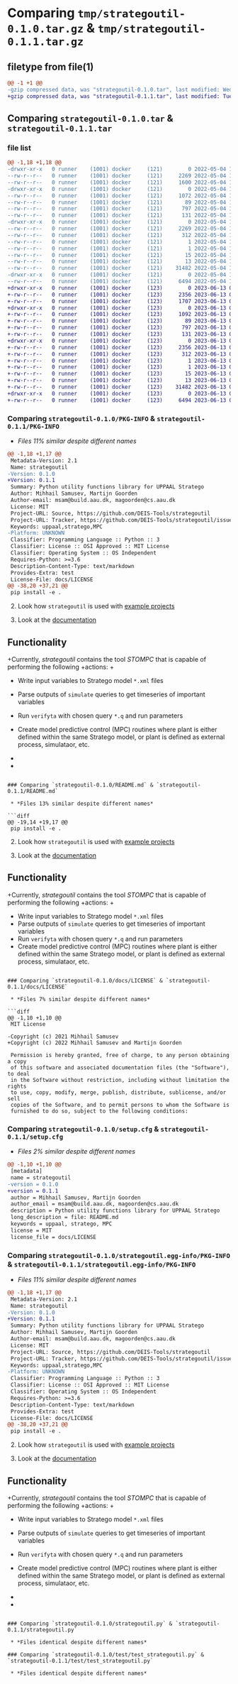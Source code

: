 # Comparing `tmp/strategoutil-0.1.0.tar.gz` & `tmp/strategoutil-0.1.1.tar.gz`

## filetype from file(1)

```diff
@@ -1 +1 @@
-gzip compressed data, was "strategoutil-0.1.0.tar", last modified: Wed May  4 13:29:29 2022, max compression
+gzip compressed data, was "strategoutil-0.1.1.tar", last modified: Tue Jun 13 07:36:46 2023, max compression
```

## Comparing `strategoutil-0.1.0.tar` & `strategoutil-0.1.1.tar`

### file list

```diff
@@ -1,18 +1,18 @@
-drwxr-xr-x   0 runner    (1001) docker     (121)        0 2022-05-04 13:29:29.790387 strategoutil-0.1.0/
--rw-r--r--   0 runner    (1001) docker     (121)     2269 2022-05-04 13:29:29.790387 strategoutil-0.1.0/PKG-INFO
--rw-r--r--   0 runner    (1001) docker     (121)     1600 2022-05-04 13:29:18.000000 strategoutil-0.1.0/README.md
-drwxr-xr-x   0 runner    (1001) docker     (121)        0 2022-05-04 13:29:29.786387 strategoutil-0.1.0/docs/
--rw-r--r--   0 runner    (1001) docker     (121)     1072 2022-05-04 13:29:18.000000 strategoutil-0.1.0/docs/LICENSE
--rw-r--r--   0 runner    (1001) docker     (121)       89 2022-05-04 13:29:18.000000 strategoutil-0.1.0/pyproject.toml
--rw-r--r--   0 runner    (1001) docker     (121)      797 2022-05-04 13:29:29.790387 strategoutil-0.1.0/setup.cfg
--rw-r--r--   0 runner    (1001) docker     (121)      131 2022-05-04 13:29:18.000000 strategoutil-0.1.0/setup.py
-drwxr-xr-x   0 runner    (1001) docker     (121)        0 2022-05-04 13:29:29.786387 strategoutil-0.1.0/strategoutil.egg-info/
--rw-r--r--   0 runner    (1001) docker     (121)     2269 2022-05-04 13:29:29.000000 strategoutil-0.1.0/strategoutil.egg-info/PKG-INFO
--rw-r--r--   0 runner    (1001) docker     (121)      312 2022-05-04 13:29:29.000000 strategoutil-0.1.0/strategoutil.egg-info/SOURCES.txt
--rw-r--r--   0 runner    (1001) docker     (121)        1 2022-05-04 13:29:29.000000 strategoutil-0.1.0/strategoutil.egg-info/dependency_links.txt
--rw-r--r--   0 runner    (1001) docker     (121)        1 2022-05-04 13:29:27.000000 strategoutil-0.1.0/strategoutil.egg-info/not-zip-safe
--rw-r--r--   0 runner    (1001) docker     (121)       15 2022-05-04 13:29:29.000000 strategoutil-0.1.0/strategoutil.egg-info/requires.txt
--rw-r--r--   0 runner    (1001) docker     (121)       13 2022-05-04 13:29:29.000000 strategoutil-0.1.0/strategoutil.egg-info/top_level.txt
--rw-r--r--   0 runner    (1001) docker     (121)    31482 2022-05-04 13:29:18.000000 strategoutil-0.1.0/strategoutil.py
-drwxr-xr-x   0 runner    (1001) docker     (121)        0 2022-05-04 13:29:29.790387 strategoutil-0.1.0/test/
--rw-r--r--   0 runner    (1001) docker     (121)     6494 2022-05-04 13:29:18.000000 strategoutil-0.1.0/test/test_strategoutil.py
+drwxr-xr-x   0 runner    (1001) docker     (123)        0 2023-06-13 07:36:46.532472 strategoutil-0.1.1/
+-rw-r--r--   0 runner    (1001) docker     (123)     2356 2023-06-13 07:36:46.532472 strategoutil-0.1.1/PKG-INFO
+-rw-r--r--   0 runner    (1001) docker     (123)     1707 2023-06-13 07:36:37.000000 strategoutil-0.1.1/README.md
+drwxr-xr-x   0 runner    (1001) docker     (123)        0 2023-06-13 07:36:46.532472 strategoutil-0.1.1/docs/
+-rw-r--r--   0 runner    (1001) docker     (123)     1092 2023-06-13 07:36:37.000000 strategoutil-0.1.1/docs/LICENSE
+-rw-r--r--   0 runner    (1001) docker     (123)       89 2023-06-13 07:36:37.000000 strategoutil-0.1.1/pyproject.toml
+-rw-r--r--   0 runner    (1001) docker     (123)      797 2023-06-13 07:36:46.532472 strategoutil-0.1.1/setup.cfg
+-rw-r--r--   0 runner    (1001) docker     (123)      131 2023-06-13 07:36:37.000000 strategoutil-0.1.1/setup.py
+drwxr-xr-x   0 runner    (1001) docker     (123)        0 2023-06-13 07:36:46.532472 strategoutil-0.1.1/strategoutil.egg-info/
+-rw-r--r--   0 runner    (1001) docker     (123)     2356 2023-06-13 07:36:46.000000 strategoutil-0.1.1/strategoutil.egg-info/PKG-INFO
+-rw-r--r--   0 runner    (1001) docker     (123)      312 2023-06-13 07:36:46.000000 strategoutil-0.1.1/strategoutil.egg-info/SOURCES.txt
+-rw-r--r--   0 runner    (1001) docker     (123)        1 2023-06-13 07:36:46.000000 strategoutil-0.1.1/strategoutil.egg-info/dependency_links.txt
+-rw-r--r--   0 runner    (1001) docker     (123)        1 2023-06-13 07:36:46.000000 strategoutil-0.1.1/strategoutil.egg-info/not-zip-safe
+-rw-r--r--   0 runner    (1001) docker     (123)       15 2023-06-13 07:36:46.000000 strategoutil-0.1.1/strategoutil.egg-info/requires.txt
+-rw-r--r--   0 runner    (1001) docker     (123)       13 2023-06-13 07:36:46.000000 strategoutil-0.1.1/strategoutil.egg-info/top_level.txt
+-rw-r--r--   0 runner    (1001) docker     (123)    31482 2023-06-13 07:36:37.000000 strategoutil-0.1.1/strategoutil.py
+drwxr-xr-x   0 runner    (1001) docker     (123)        0 2023-06-13 07:36:46.532472 strategoutil-0.1.1/test/
+-rw-r--r--   0 runner    (1001) docker     (123)     6494 2023-06-13 07:36:37.000000 strategoutil-0.1.1/test/test_strategoutil.py
```

### Comparing `strategoutil-0.1.0/PKG-INFO` & `strategoutil-0.1.1/PKG-INFO`

 * *Files 11% similar despite different names*

```diff
@@ -1,18 +1,17 @@
 Metadata-Version: 2.1
 Name: strategoutil
-Version: 0.1.0
+Version: 0.1.1
 Summary: Python utility functions library for UPPAAL Stratego
 Author: Mihhail Samusev, Martijn Goorden
 Author-email: msam@build.aau.dk, magoorden@cs.aau.dk
 License: MIT
 Project-URL: Source, https://github.com/DEIS-Tools/strategoutil
 Project-URL: Tracker, https://github.com/DEIS-Tools/strategoutil/issues
 Keywords: uppaal,stratego,MPC
-Platform: UNKNOWN
 Classifier: Programming Language :: Python :: 3
 Classifier: License :: OSI Approved :: MIT License
 Classifier: Operating System :: OS Independent
 Requires-Python: >=3.6
 Description-Content-Type: text/markdown
 Provides-Extra: test
 License-File: docs/LICENSE
@@ -38,20 +37,21 @@
 pip install -e .
 ```
 
 2) Look how `strategoutil` is used with [example projects](https://github.com/mihsamusev/stratego_mpc_example)
 
 3) Look at the [documentation](https://strategoutil.readthedocs.io/en/latest/)
 ## Functionality
+Currently, *strategoutil* contains the tool *STOMPC* that is capable of performing the following
+actions:
+
 - Write input variables to Stratego model `*.xml` files
 - Parse outputs of `simulate` queries to get timeseries of important variables
 - Run `verifyta` with chosen query `*.q` and run parameters
 - Create model predictive control (MPC) routines where plant is either defined within the same Stratego model, or plant is defined as external process, simulataor, etc.
 
 
 
 
 
 
 
-
-
```

### Comparing `strategoutil-0.1.0/README.md` & `strategoutil-0.1.1/README.md`

 * *Files 13% similar despite different names*

```diff
@@ -19,14 +19,17 @@
 pip install -e .
 ```
 
 2) Look how `strategoutil` is used with [example projects](https://github.com/mihsamusev/stratego_mpc_example)
 
 3) Look at the [documentation](https://strategoutil.readthedocs.io/en/latest/)
 ## Functionality
+Currently, *strategoutil* contains the tool *STOMPC* that is capable of performing the following
+actions:
+
 - Write input variables to Stratego model `*.xml` files
 - Parse outputs of `simulate` queries to get timeseries of important variables
 - Run `verifyta` with chosen query `*.q` and run parameters
 - Create model predictive control (MPC) routines where plant is either defined within the same Stratego model, or plant is defined as external process, simulataor, etc.
```

### Comparing `strategoutil-0.1.0/docs/LICENSE` & `strategoutil-0.1.1/docs/LICENSE`

 * *Files 7% similar despite different names*

```diff
@@ -1,10 +1,10 @@
 MIT License
 
-Copyright (c) 2021 Mihhail Samusev
+Copyright (c) 2022 Mihhail Samusev and Martijn Goorden
 
 Permission is hereby granted, free of charge, to any person obtaining a copy
 of this software and associated documentation files (the "Software"), to deal
 in the Software without restriction, including without limitation the rights
 to use, copy, modify, merge, publish, distribute, sublicense, and/or sell
 copies of the Software, and to permit persons to whom the Software is
 furnished to do so, subject to the following conditions:
```

### Comparing `strategoutil-0.1.0/setup.cfg` & `strategoutil-0.1.1/setup.cfg`

 * *Files 2% similar despite different names*

```diff
@@ -1,10 +1,10 @@
 [metadata]
 name = strategoutil
-version = 0.1.0
+version = 0.1.1
 author = Mihhail Samusev, Martijn Goorden
 author_email = msam@build.aau.dk, magoorden@cs.aau.dk
 description = Python utility functions library for UPPAAL Stratego
 long_description = file: README.md
 keywords = uppaal, stratego, MPC
 license = MIT
 license_file = docs/LICENSE
```

### Comparing `strategoutil-0.1.0/strategoutil.egg-info/PKG-INFO` & `strategoutil-0.1.1/strategoutil.egg-info/PKG-INFO`

 * *Files 11% similar despite different names*

```diff
@@ -1,18 +1,17 @@
 Metadata-Version: 2.1
 Name: strategoutil
-Version: 0.1.0
+Version: 0.1.1
 Summary: Python utility functions library for UPPAAL Stratego
 Author: Mihhail Samusev, Martijn Goorden
 Author-email: msam@build.aau.dk, magoorden@cs.aau.dk
 License: MIT
 Project-URL: Source, https://github.com/DEIS-Tools/strategoutil
 Project-URL: Tracker, https://github.com/DEIS-Tools/strategoutil/issues
 Keywords: uppaal,stratego,MPC
-Platform: UNKNOWN
 Classifier: Programming Language :: Python :: 3
 Classifier: License :: OSI Approved :: MIT License
 Classifier: Operating System :: OS Independent
 Requires-Python: >=3.6
 Description-Content-Type: text/markdown
 Provides-Extra: test
 License-File: docs/LICENSE
@@ -38,20 +37,21 @@
 pip install -e .
 ```
 
 2) Look how `strategoutil` is used with [example projects](https://github.com/mihsamusev/stratego_mpc_example)
 
 3) Look at the [documentation](https://strategoutil.readthedocs.io/en/latest/)
 ## Functionality
+Currently, *strategoutil* contains the tool *STOMPC* that is capable of performing the following
+actions:
+
 - Write input variables to Stratego model `*.xml` files
 - Parse outputs of `simulate` queries to get timeseries of important variables
 - Run `verifyta` with chosen query `*.q` and run parameters
 - Create model predictive control (MPC) routines where plant is either defined within the same Stratego model, or plant is defined as external process, simulataor, etc.
 
 
 
 
 
 
 
-
-
```

### Comparing `strategoutil-0.1.0/strategoutil.py` & `strategoutil-0.1.1/strategoutil.py`

 * *Files identical despite different names*

### Comparing `strategoutil-0.1.0/test/test_strategoutil.py` & `strategoutil-0.1.1/test/test_strategoutil.py`

 * *Files identical despite different names*

